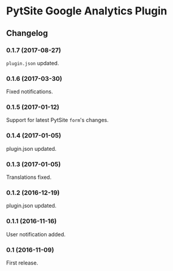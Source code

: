 # PytSite Google Analytics Plugin


## Changelog


### 0.1.7 (2017-08-27)
`plugin.json` updated.


### 0.1.6 (2017-03-30)
Fixed notifications. 


### 0.1.5 (2017-01-12)
Support for latest PytSite `form`'s changes.


### 0.1.4 (2017-01-05)
plugin.json updated.


### 0.1.3 (2017-01-05)
Translations fixed.


### 0.1.2 (2016-12-19)
plugin.json updated.


### 0.1.1 (2016-11-16)
User notification added.


### 0.1 (2016-11-09)
First release.
